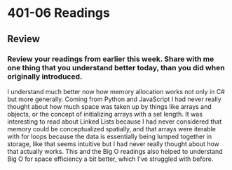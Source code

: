 # 401-06 Readings

## Review
### Review your readings from earlier this week. Share with me one thing that you understand better today, than you did when originally introduced.
I understand much better now how memory allocation works not only in C# but more generally. Coming from Python and JavaScript I had never really thought about how much space was taken up by things like arrays and objects, or the concept of initializing arrays with a set length. It was interesting to read about Linked Lists because I had never considered that memory could be conceptualized spatially, and that arrays were iterable with for loops because the data is essentially being lumped together in storage, like that seems intuitive but I had never really thought about how that actually works. This and the Big O readings also helped to understand Big O for space efficiency a bit better, which I've struggled with before. 